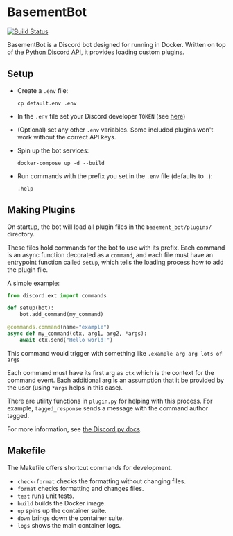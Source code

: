 # BasementBot

[![Build Status](https://travis-ci.org/effprime/BasementBot.svg?branch=master)](https://travis-ci.org/effprime/BasementBot)

BasementBot is a Discord bot designed for running in Docker. Written on top of the [Python Discord API](https://discordpy.readthedocs.io/en/latest/api.html), it provides loading custom plugins. 

## Setup

* Create a `.env` file:
    ```
    cp default.env .env
    ```

* In the `.env` file set your Discord developer `TOKEN` (see [here](https://discordapp.com/developers/docs/topics/oauth2))

* (Optional) set any other `.env` variables. Some included plugins won't work without the correct API keys.

* Spin up the bot services:
    ```
    docker-compose up -d --build
    ```

* Run commands with the prefix you set in the `.env` file (defaults to `.`):
    ```
    .help
    ```

## Making Plugins

On startup, the bot will load all plugin files in the `basement_bot/plugins/` directory. 

These files hold commands for the bot to use with its prefix. Each command is an async function decorated as a `command`, and each file must have an entrypoint function called `setup`, which tells the loading process how to add the plugin file.

A simple example:

```python
from discord.ext import commands

def setup(bot):
    bot.add_command(my_command)

@commands.command(name="example")
async def my_command(ctx, arg1, arg2, *args):
    await ctx.send("Hello world!")
```

This command would trigger with something like `.example arg arg lots of args`

Each command must have its first arg as `ctx` which is the context for the command event. Each additional arg is an assumption that it be provided by the user (using `*args` helps in this case). 

There are utility functions in `plugin.py` for helping with this process. For example, `tagged_response` sends a message with the command author tagged.

For more information, see [the Discord.py docs](https://discordpy.readthedocs.io/en/latest/ext/commands/commands.html).

## Makefile

The Makefile offers shortcut commands for development.

* `check-format` checks the formatting without changing files.
* `format` checks formatting and changes files.
* `test` runs unit tests.
* `build` builds the Docker image.
* `up` spins up the container suite.
* `down` brings down the container suite.
* `logs` shows the main container logs.